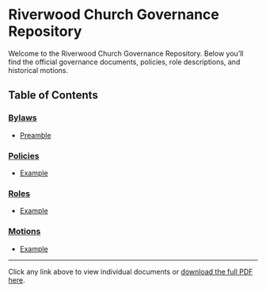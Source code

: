 # Riverwood Church Governance Repository

Welcome to the Riverwood Church Governance Repository. Below you’ll find the official governance documents, policies, role descriptions, and historical motions.

## Table of Contents

### [Bylaws](Bylaws/)
- [Preamble](Bylaws/Preamble.md)

### [Policies](Policies/)
- [Example](Policies/Example.md)

### [Roles](Roles/)
- [Example](Roles/Example.md)

### [Motions](Motions/)
- [Example](Motions/Example.md)


---

Click any link above to view individual documents or [download the full PDF here](docs/governance-docs.pdf).
